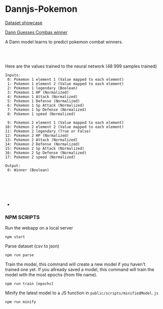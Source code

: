 # Dannjs-Pokemon

[Dataset showcase](https://raw.githack.com/matiasvlevi/Dannjs-Pokemon/v0.1.0/public/index.html)


[Dann Guesses Combas winner](https://raw.githack.com/matiasvlevi/Dannjs-Pokemon/v0.4.0/public/index.html)

A Dann model learns to predict pokemon combat winners.


<br/><br/>

Here are the values trained to the neural network (48 999 samples trained)
```
Inputs:
 0: Pokemon 1 element 1 (Value mapped to each element)
 1: Pokemon 1 element 2 (Value mapped to each element)
 2: Pokemon 1 legendary (Boolean)
 3: Pokemon 1 HP (Normalized)
 4: Pokemon 1 Attack (Normalized)
 5: Pokemon 1 Defense (Normalized)
 6: Pokemon 1 Sp Attack (Normalized)
 7: Pokemon 1 Sp Defense (Normalized)
 8: Pokemon 1 speed (Normalized)

 9: Pokemon 2 element 1 (Value mapped to each element)
10: Pokemon 2 element 2 (Value mapped to each element)
11: Pokemon 2 legendary (True or False)
12: Pokemon 2 HP (Normalized)
13: Pokemon 2 Attack (Normalized)
14: Pokemon 2 Defense (Normalized)
15: Pokemon 2 Sp Attack (Normalized)
16: Pokemon 2 Sp Defense (Normalized)
17: Pokemon 2 speed (Normalized)

Output:
 0: Winner (Boolean)
```

<br/><br/><br/><br/>

-

### NPM SCRIPTS
Run the webapp on a local server
```
npm start
```

Parse dataset (csv to json)
```
npm run parse
```

Train the model, this command will create a new model if you haven't trained one yet.
If you allready saved a model, this command will train the model with the most epochs (from file name).
```
npm run train [epochs]
```

Minify the latest model to a JS function in `public/scripts/minifiedModel.js`
```
npm run minify
```
